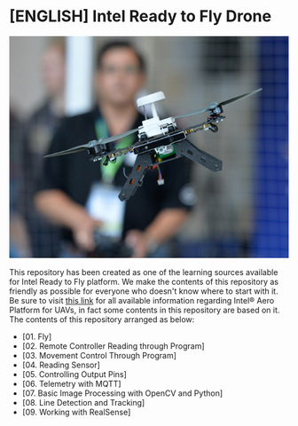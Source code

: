 # [ENGLISH] Intel Ready to Fly Drone

<img src="/images/Intel_Ready_to_Fly.png" height="400">

This repository has been created as one of the learning sources available for Intel Ready to Fly platform. We make the contents of this repository as friendly as possible for everyone who doesn't know where to start with it. Be sure to visit [this link](https://github.com/intel-aero) for all available information regarding Intel® Aero Platform for UAVs, in fact some contents in this repository are based on it. The contents of this repository arranged as below:
* [01. Fly]
* [02. Remote Controller Reading through Program]
* [03. Movement Control Through Program]
* [04. Reading Sensor]
* [05. Controlling Output Pins]
* [06. Telemetry with MQTT]
* [07. Basic Image Processing with OpenCV and Python]
* [08. Line Detection and Tracking]
* [09. Working with RealSense]
